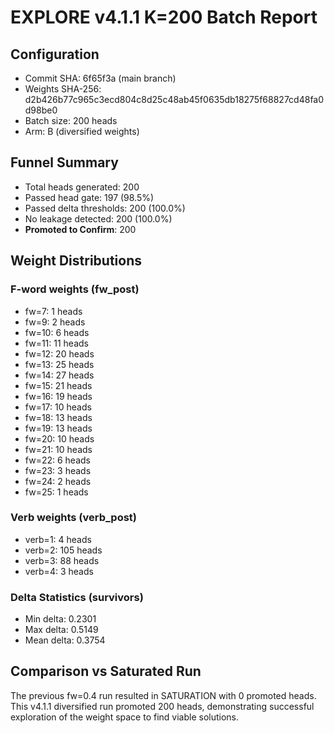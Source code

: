 # EXPLORE v4.1.1 K=200 Batch Report

## Configuration
- Commit SHA: 6f65f3a (main branch)
- Weights SHA-256: d2b426b77c965c3ecd804c8d25c48ab45f0635db18275f68827cd48fa0d98be0
- Batch size: 200 heads
- Arm: B (diversified weights)

## Funnel Summary
- Total heads generated: 200
- Passed head gate: 197 (98.5%)
- Passed delta thresholds: 200 (100.0%)
- No leakage detected: 200 (100.0%)
- **Promoted to Confirm**: 200

## Weight Distributions

### F-word weights (fw_post)
- fw=7: 1 heads
- fw=9: 2 heads
- fw=10: 6 heads
- fw=11: 11 heads
- fw=12: 20 heads
- fw=13: 25 heads
- fw=14: 27 heads
- fw=15: 21 heads
- fw=16: 19 heads
- fw=17: 10 heads
- fw=18: 13 heads
- fw=19: 13 heads
- fw=20: 10 heads
- fw=21: 10 heads
- fw=22: 6 heads
- fw=23: 3 heads
- fw=24: 2 heads
- fw=25: 1 heads

### Verb weights (verb_post)
- verb=1: 4 heads
- verb=2: 105 heads
- verb=3: 88 heads
- verb=4: 3 heads

### Delta Statistics (survivors)
- Min delta: 0.2301
- Max delta: 0.5149
- Mean delta: 0.3754

## Comparison vs Saturated Run
The previous fw=0.4 run resulted in SATURATION with 0 promoted heads.
This v4.1.1 diversified run promoted 200 heads, demonstrating successful
exploration of the weight space to find viable solutions.
